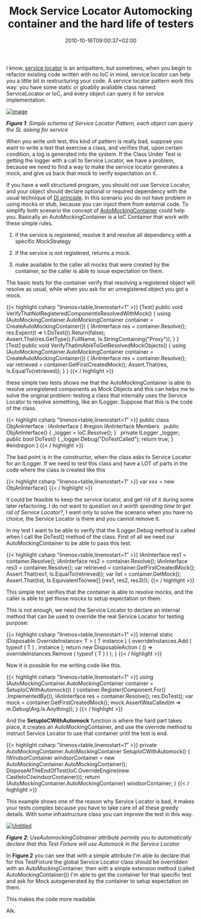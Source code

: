 ﻿---
title: "Mock Service Locator Automocking container and the hard life of testers"
description: ""
date: 2010-10-16T09:00:37+02:00
draft: false
tags: [Architecture,Castle,Testing]
categories: [Testing]
---
I know, [service locator](http://en.wikipedia.org/wiki/Service_locator_pattern) is an antipattern, but sometimes, when you begin to refactor existing code written with no IoC in mind, service locator can help you a little bit in restructuring your code. A service locator pattern work this way: you have some static or gloablly avaliable class named: ServiceLocator or IoC, and every object can query it for service implementation.

[![image](https://www.codewrecks.com/blog/wp-content/uploads/2010/10/image_thumb6.png "image")](https://www.codewrecks.com/blog/wp-content/uploads/2010/10/image6.png)

 ***Figure 1***: *Simple schema of Service Locator Pattern, each object can query the SL asking for service*

When you write unit test, this kind of pattern is really bad, suppose you want to write a test that exercise a class, and verifies that, upon certain condition, a log is generated into the system. If the Class Under Test is getting the logger with a call to Service Locator, we have a problem, because we need to find a way to make the service locator generates a mock, and give us back that mock to verify expectation on it.

If you have a well structured program, you should not use Service Locator, and your object should declare optional or required dependency with the usual technique of [DI principle](http://en.wikipedia.org/wiki/Dependency_inversion_principle). In this scenario you do not have problem in using mocks or stub, because you can inject them from external code. To simplify both scenario the concept of [AutoMockingContainer](http://ayende.com/Blog/archive/2007/06/08/The-Auto-Mocking-Container.aspx) could help you. Basically an AutoMockingContainer is a IoC Container that work with these simple rules.

1) if the service is registered, resolve it and resolve all dependency with a specific MockStrategy

2) if the service is not registered, returns a mock.

3) make available to the caller all mocks that were created by the container, so the caller is able to issue expectation on them.

The basic tests for the container verify that resolving a registered object will resolve as usual, while when you ask for an unregistered object you got a mock.

{{< highlight csharp "linenos=table,linenostart=1" >}}
[Test]
public void VerifyThatNotRegisteredComponentIsResolvedWithMock()
{
using (AutoMockingContainer.AutoMockingContainer container = CreateAutoMockingContainer())
{
IAnInterface res = container.Resolve<IAnInterface>();
res.Expect(t => t.DoTest()).Return(false);
Assert.That(res.GetType().FullName, Is.StringContaining("Proxy"));
}
}
 
[Test]
public void VerifyThatImAbleToGetResolvedMockObjects()
{
using (AutoMockingContainer.AutoMockingContainer container = CreateAutoMockingContainer())
{
IAnInterface res = container.Resolve<IAnInterface>();
var retrieved = container.GetFirstCreatedMock<IAnInterface>();
Assert.That(res, Is.EqualTo(retrieved));
}
}
{{< / highlight >}}

these simple two tests shows me that the AutoMockingContainer is able to resolve unregistered components as Mock Objects and this can helps me to solve the original problem: testing a class that internally uses the Service Locator to resolve something, like an ILogger. Suppose that this is the code of the class.

{{< highlight csharp "linenos=table,linenostart=1" >}}
public class ObjAnInterface : IAnInterface
{
#region IAnInterface Members
 
public ObjAnInterface()
{
_logger = IoC.Resolve<ILogger>();
}
 
private ILogger _logger;
 
public bool DoTest()
{
_logger.Debug("DoTestCalled");
return true;
}
 
#endregion
}
{{< / highlight >}}

The bad point is in the constructor, when the class asks to Service Locator for an ILogger. If we need to test this class and have a LOT of parts in the code where the class is created like this

{{< highlight csharp "linenos=table,linenostart=1" >}}
var xxx = new ObjAnInterface()
{{< / highlight >}}

it could be feasible to keep the service locator, and get rid of it during some later refactoring. I do not want to question on *it worth spending time to get rid of Service Locator?*, I want only to solve the scenario when you have no choice, the Service Locator is there and you cannot remove it.

In my test I want to be able to verify that the ILogger.Debug method is called when I call the DoTest() method of the class. First of all we need our AutoMockingContainer to be able to pass this test.

{{< highlight csharp "linenos=table,linenostart=1" >}}
IAnInterface res1 = container.Resolve<IAnInterface>();
IAnInterface res2 = container.Resolve<IAnInterface>();
IAnInterface res3 = container.Resolve<IAnInterface>();
var retrieved = container.GetFirstCreatedMock<IAnInterface>();
Assert.That(res1, Is.EqualTo(retrieved));
var list = container.GetMock<IAnInterface>();
Assert.That(list, Is.EquivalentTo(new[] {res1, res2, res3}));
{{< / highlight >}}

This simple test verifies that the container is able to resolve mocks, and the caller is able to get those mocks to setup expectation on them.

This is not enough, we need the Service Locator to declare an internal method that can be used to override the real Service Locator for testing purpose:

{{< highlight csharp "linenos=table,linenostart=1" >}}
internal static IDisposable OverrideInstance< T > ( T instance )
{
overrideInstances.Add ( typeof ( T ) , instance );
return new DisposableAction ( () => overrideInstances.Remove ( typeof ( T ) ) );
}
{{< / highlight >}}

Now it is possible for me writing code like this.

{{< highlight csharp "linenos=table,linenostart=1" >}}
using (AutoMockingContainer.AutoMockingContainer container = SetupIoCWithAutomock())
{
container.Register(Component.For<IAnInterface>()
.ImplementedBy<ObjAnInterface>());
IAnInterface res = container.Resolve<IAnInterface>();
res.DoTest();
var mock = container.GetFirstCreatedMock<ILogger>();
mock.AssertWasCalled(m => m.Debug(Arg<string>.Is.Anything));
}
{{< / highlight >}}

And the  **SetupIoCWithAutomock** function is where the hard part takes place, it creates an AutoMockingContainer, and use the override method to instruct Service Locator to use that container until the test is end.

{{< highlight csharp "linenos=table,linenostart=1" >}}
private AutoMockingContainer.AutoMockingContainer SetupIoCWithAutomock()
{
IWindsorContainer windsorContainer =
new AutoMockingContainer.AutoMockingContainer();
DisposeAtTheEndOfTest(IoC.OverrideEngine(new CastleIoC(windsorContainer)));
return (AutoMockingContainer.AutoMockingContainer) windsorContainer;
}
{{< / highlight >}}

This example shows one of the reason why Service Locator is bad, it makes your tests complex because you have to take care of all these greedy details. With some infrastructure class you can improve the test in this way.

[![Untitled](https://www.codewrecks.com/blog/wp-content/uploads/2010/10/Untitled_thumb1.png "Untitled")](https://www.codewrecks.com/blog/wp-content/uploads/2010/10/Untitled1.png)

 ***Figure 2***: *UseAutomockingCotnainer attribute permits you to automatically declare that this Test Fixture will use Automock in the Service Locator*

In  **Figure 2** you can see that with a simple attribute I'm able to declare that for this TestFixture the global Service Locator class should be overridden with an AutoMockingContainer, then with a simple extension method (called AutoMockingContainer()) I'm able to get the container for that specific test and ask for Mock autogenerated by the container to setup expectation on them.

This makes the code more readable.

Alk.

